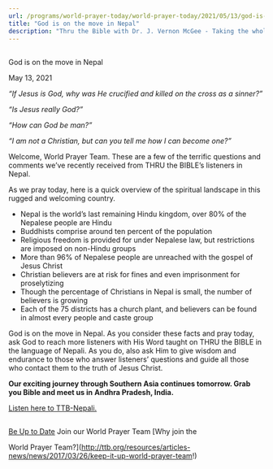 ```yaml
---
url: /programs/world-prayer-today/world-prayer-today/2021/05/13/god-is-on-the-move-in-nepal
title: "God is on the move in Nepal"
description: "Thru the Bible with Dr. J. Vernon McGee - Taking the whole Word to the whole world"
---
```







## 
 God is on the move in Nepal


May 13, 2021




*“If Jesus is God, why was He crucified and killed on the cross as a sinner?”*

*“Is Jesus really God?”*

*“How can God be man?”*

*“I am not a Christian, but can you tell me how I can become one?”*

Welcome, World Prayer Team. These are a few of the terrific questions and comments we’ve recently received from THRU the BIBLE’s listeners in Nepal.

As we pray today, here is a quick overview of the spiritual landscape in this rugged and welcoming country.

* Nepal is the world’s last remaining Hindu kingdom, over 80% of the Nepalese people are Hindu
* Buddhists comprise around ten percent of the population
* Religious freedom is provided for under Nepalese law, but restrictions are imposed on non-Hindu groups
* More than 96% of Nepalese people are unreached with the gospel of Jesus Christ
* Christian believers are at risk for fines and even imprisonment for proselytizing
* Though the percentage of Christians in Nepal is small, the number of believers is growing
* Each of the 75 districts has a church plant, and believers can be found in almost every people and caste group

God is on the move in Nepal. As you consider these facts and pray today, ask God to reach more listeners with His Word taught on THRU the BIBLE in the language of Nepali. As you do, also ask Him to give wisdom and endurance to those who answer listeners’ questions and guide all those who contact them to the truth of Jesus Christ. 

**Our exciting journey through Southern Asia continues tomorrow. Grab you Bible and meet us in** **Andhra Pradesh, India.**

[Listen here to TTB-Nepali.](https://ttb.twr.org/home/day,0610/language,NEP)







## 




[Be Up to Date](http://feeds.feedburner.com/WorldPrayerToday "World Prayer Today RSS Feed")
Join our World Prayer Team
[Why join the  

World Prayer Team?](http://ttb.org/resources/articles-news/news/2017/03/26/keep-it-up-world-prayer-team!)




